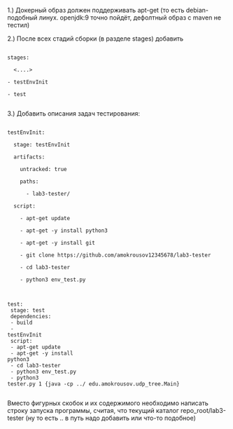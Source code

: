 1.) Докерный образ должен поддерживать apt-get (то есть debian-подобный линух. openjdk:9 точно пойдёт, дефолтный образ с maven не тестил)

2.) После всех стадий сборки (в разделе stages) добавить

<code>
stages:<br>
  <....><br>
- testEnvInit<br>
- test<br>
</code>

3.) Добавить описания задач тестирования:

<code>
testEnvInit:<br>
  stage: testEnvInit<br>
  artifacts:<br>
    untracked: true<br>
    paths: <br>
      - lab3-tester/<br>
  script:<br>
    - apt-get update<br>
    - apt-get -y install python3<br>
    - apt-get -y install git<br>
    - git clone https://github.com/amokrousov12345678/lab3-tester<br>
    - cd lab3-tester<br>
    - python3 env_test.py<br>

test:<br>
  stage: test<br>
  dependencies:<br>
    - build<br>
    - testEnvInit<br>
  script:<br>
    - apt-get update<br>
    - apt-get -y install python3<br>
    - cd lab3-tester<br>
    - python3 env_test.py<br>
    - python3 tester.py 1 {java -cp ../  edu.amokrousov.udp_tree.Main}<br>
</code>

Вместо фигурных скобок и их содержимого необходимо написать строку запуска программы, считая, что текущий каталог repo_root/lab3-tester 
(ну то есть .. в путь надо добавить или что-то подобное)
